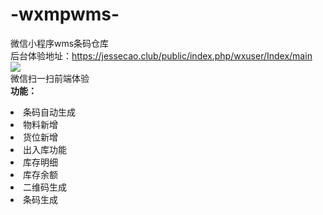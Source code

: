# -wxmpwms-
微信小程序wms条码仓库</br>
后台体验地址：https://jessecao.club/public/index.php/wxuser/Index/main
</br>
<img src="https://odoo.jessecao.club/wp-content/uploads/2019/09/gh_994a359de946_258.jpg">
</br>
微信扫一扫前端体验
</br>
<strong>功能：</strong>
</br>
<li>条码自动生成</li>
<li>物料新增</li>
<li>货位新增</li>
<li>出入库功能</li>
<li>库存明细</li>
<li>库存余额</li>
<li>二维码生成</li>
<li>条码生成</li>
